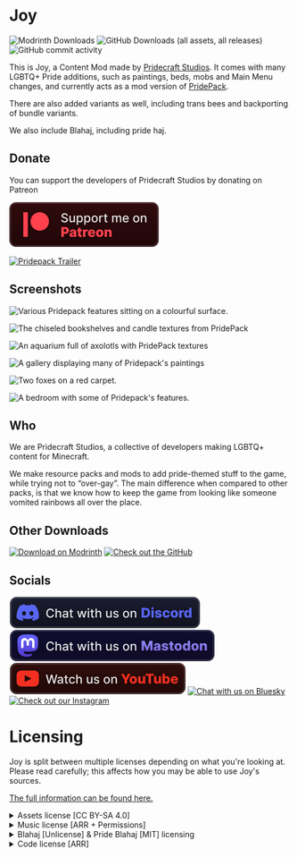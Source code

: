 # Joy

![Modrinth Downloads](https://img.shields.io/modrinth/dt/qwgCXyzw?logo=modrinth&label=Modrinth%20downloads&color=%231bd96a&style=for-the-badge)
![GitHub Downloads (all assets, all releases)](https://img.shields.io/github/downloads/pridecraft-studios/joy/total?style=for-the-badge&logo=github&label=Github%20Downloads)
![GitHub commit activity](https://img.shields.io/github/commit-activity/t/pridecraft-studios/joy?style=for-the-badge&logo=github)

This is Joy, a Content Mod made by [Pridecraft Studios](https://pridecraft.gay).
It comes with many LGBTQ+ Pride additions, such as paintings, beds, mobs and Main Menu changes,
and currently acts as a mod version of [PridePack](https://pridecraft.gay/pridepack).

There are also added variants as well, including trans bees and backporting of bundle variants.

We also include Blahaj, including pride haj.

## Donate

You can support the developers of Pridecraft Studios by donating on Patreon

[![patreon](https://raw.githubusercontent.com/intergrav/devins-badges/c7fd18efdadd1c3f12ae56b49afd834640d2d797/assets/cozy/donate/patreon-singular_vector.svg)](https://donate.pridecraft.gay)

[![Pridepack Trailer](https://img.youtube.com/vi/ZyazvpZAmGU/0.jpg)](https://www.youtube.com/watch?v=ZyazvpZAmGU)

## Screenshots

![Various Pridepack features sitting on a colourful surface.](https://pridecraft.gay/gallery/pridepack/banner.avif)

![The chiseled bookshelves and candle textures from PridePack](https://pridecraft.gay/gallery/pridepack/bookshelves.jpeg)

![An aquarium full of axolotls with PridePack textures](https://pridecraft.gay/gallery/pridepack/aquarium.jpeg)

![A gallery displaying many of Pridepack's paintings](https://pridecraft.gay/gallery/pridepack/gallery.jpeg)

![Two foxes on a red carpet.](https://pridecraft.gay/gallery/pridepack/foxes.jpeg)

![A bedroom with some of Pridepack's features.](https://pridecraft.gay/gallery/pridepack/bedroom.jpeg)

## Who

We are Pridecraft Studios, a collective of developers making LGBTQ+ content for Minecraft.

We make resource packs and mods to add pride-themed stuff to the game, while trying not to “over-gay”.
The main difference when compared to other packs,
is that we know how to keep the game from looking like someone vomited rainbows all over the place.

## Other Downloads

[![Download on Modrinth](https://raw.githubusercontent.com/intergrav/devins-badges/c7fd18efdadd1c3f12ae56b49afd834640d2d797/assets/cozy-minimal/available/modrinth_vector.svg)](https://modrinth.com/project/joy)
[![Check out the GitHub](https://raw.githubusercontent.com/intergrav/devins-badges/c7fd18efdadd1c3f12ae56b49afd834640d2d797/assets/cozy-minimal/available/github_vector.svg)](https://git.pridecraft.gay/joy)

## Socials

[![Join our Discord](https://raw.githubusercontent.com/intergrav/devins-badges/c7fd18efdadd1c3f12ae56b49afd834640d2d797/assets/compact/social/discord-plural_vector.svg)](https://discord.pridecraft.gay)
[![Chat with us on Mastodon](https://raw.githubusercontent.com/intergrav/devins-badges/c7fd18efdadd1c3f12ae56b49afd834640d2d797/assets/compact/social/mastodon-plural_vector.svg)](https://tech.lgbt/@pridecraft)
[![Watch us on Youtube](https://raw.githubusercontent.com/intergrav/devins-badges/c7fd18efdadd1c3f12ae56b49afd834640d2d797/assets/compact/social/youtube-plural_vector.svg)](https://youtube.com/@pridecraftstudios)
[![Chat with us on Bluesky](https://badger-api-staging.worldwidepixel.ca/compact?gradientStart=00A5E4&gradientEnd=0076B1&lineOne=Chat%20with%20us%20on&lineTwo=Bluesky&colourOne=FFFFFF&colourTwo=FFFFFF&iconUrl=https://raw.githubusercontent.com/OzzyCzech/bluesky-icon/main/dist/bluesky-icon.white.png)](https://bsky.app/profile/pridecraft.gay)
[![Check out our Instagram](https://badger-api-staging.worldwidepixel.ca/compact?gradientStart=BA5353&gradientEnd=61003D&lineOne=Check%20out%20our&lineTwo=Instagram&colourOne=FFFFFF&colourTwo=FFF&iconUrl=https://uxwing.com/wp-content/themes/uxwing/download/brands-and-social-media/instagram-white-icon.png)](https://instagram.com/pridecraftstudios)

# Licensing

Joy is split between multiple licenses depending on what you're looking at.
Please read carefully; this affects how you may be able to use Joy's sources.

[The full information can be found here.][LICENSE]

<details><summary>Assets license [CC BY-SA 4.0]</summary>

<p><a property="dct:title" rel="cc:attributionURL" href="https://pridecraft.gay/pridepack">Joy's Assets</a> by <a rel="cc:attributionURL dct:creator" property="cc:attributionName" href="https://pridecraft.gay">Pridecraft Studios</a> is licensed under <a href="https://creativecommons.org/licenses/by-sa/4.0/?ref=chooser-v1" target="_blank" rel="license noopener noreferrer" style="display:inline-block;">CC BY-SA 4.0<img width="16" height="16" style="height:16px!important;margin-left:3px;vertical-align:text-bottom;" src="https://mirrors.creativecommons.org/presskit/icons/cc.svg?ref=chooser-v1" alt=""><img width="16" height="16" style="height:16px!important;margin-left:3px;vertical-align:text-bottom;" src="https://mirrors.creativecommons.org/presskit/icons/by.svg?ref=chooser-v1" alt=""><img width="16" height="16" style="height:16px!important;margin-left:3px;vertical-align:text-bottom;" src="https://mirrors.creativecommons.org/presskit/icons/sa.svg?ref=chooser-v1" alt=""></a></p>

</details>

<details><summary>Music license [ARR + Permissions]</summary>

The soundtracks for Joy are licensed from [WorldWidePixel](https://worldwidepixel.ca/),
under different terms and are **not** distributed under CC BY-SA 4.0.
[See here for licensing terms.][MUSIC]

In short:

- You must provide credit to WorldWidePixel
- You can not reupload this soundtrack verbatim
- You may use this soundtrack under the fair use doctrine including but not limited to the following:
    - Using this soundtrack in videos or streams

If you are unsure if you may use the soundtracks or wish to license the soundtracks for your own use, contact
WorldWidePixel on Discord via `@worldwidepixel` or contact using [their public email](mailto:hello@worldwidepixel.ca).

</details>

<details><summary>Blahaj [Unlicense] & Pride Blahaj [MIT] licensing</summary>

The core code was taken from [DaFuqs] and [hibiii] under the [Unlicense][BLAHAJ-BASE].

Pride Blahajs were taken from [musicalskele] under the [MIT License][BLAHAJ-PRIDE].

</details>

<details><summary>Code license [ARR]</summary>

The code for Joy is currently licensed as "All Rights Reserved".

</details>

[LICENSE]: https://git.pridecraft.gay/joy/tree/HEAD/LICENSE.md

[CODE]: https://git.pridecraft.gay/joy/tree/HEAD/LICENSE-CODE.md

[BLAHAJ-BASE]: https://git.pridecraft.gay/joy/tree/HEAD/LICENSE-BLAHAJ-BASE

[BLAHAJ-PRIDE]: https://git.pridecraft.gay/joy/tree/HEAD/LICENSE-BLAHAJ-PRIDE

[ASSETS]: https://git.pridecraft.gay/joy/tree/HEAD/LICENSE-ASSETS

[MUSIC]: https://git.pridecraft.gay/joy/tree/HEAD/LICENSE-MUSIC

[DaFuqs]: https://github.com/DaFuqs/Blahaj

[hibiii]: https://github.com/hibiii/Blahaj

[musicalskele]: https://github.com/musicalskele/blahaj

[Pride Pack]: https://git.pridecraft.gay/pridepack
